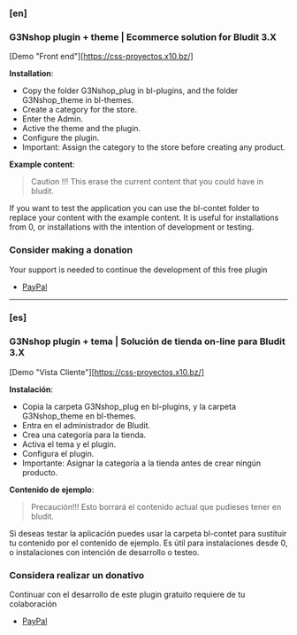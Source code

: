 ### [en]
### G3Nshop plugin + theme | Ecommerce solution for Bludit 3.X
[Demo "Front end"][https://css-proyectos.x10.bz/]

**Installation**:

- Copy the folder G3Nshop_plug in bl-plugins, and the folder G3Nshop_theme in bl-themes.
- Create a category for the store.
- Enter the Admin.
- Active the theme and the plugin.
- Configure the plugin.
- Important: Assign the category to the store before creating any product.

**Example content**:

> Caution !!!
> This erase the current content that you could have in bludit.

If you want to test the application you can use the bl-contet folder to replace your content with the example content.
It is useful for installations from 0, or installations with the intention of development or testing.

### Consider making a donation
Your support is needed to continue the development of this free plugin

- [PayPal](https://www.paypal.me/g3nWebAPPs/)

---

### [es]
### G3Nshop plugin + tema | Solución de tienda on-line para Bludit 3.X
[Demo "Vista Cliente"][https://css-proyectos.x10.bz/]

**Instalación**:

- Copia la carpeta G3Nshop_plug en bl-plugins, y la carpeta G3Nshop_theme en bl-themes.
- Entra en el administrador de Bludit.
- Crea una categoría para la tienda.
- Activa el tema y el plugin.
- Configura el plugin.
- Importante: Asignar la categoría a la tienda antes de crear ningún producto.

**Contenido de ejemplo**:

> Precaución!!!
> Esto borrará el contenido actual que pudieses tener en bludit.

Si deseas testar la aplicación puedes usar la carpeta bl-contet para sustituir tu contenido por el contenido de ejemplo.
Es útil para instalaciones desde 0, o instalaciones con intención de desarrollo o testeo.

### Considera realizar un donativo
Continuar con el desarrollo de este plugin gratuito requiere de tu colaboración

- [PayPal](https://www.paypal.me/g3nWebAPPs/)
